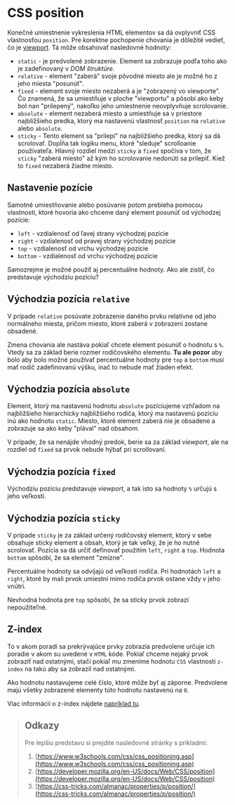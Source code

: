 # CSS position

Konečné umiestnenie vykreslenia HTML elementov sa dá ovplyvniť CSS vlastnosťou `position`. Pre korektne pochopenie chovania je dôležité vedieť, čo je [viewport](https://developer.mozilla.org/en-US/docs/Web/CSS/Viewport_concepts). Tá môže obsahovať nasledovné hodnoty:

- `static` - je predvolené zobrazenie. Element sa zobrazuje podľa toho ako je zadefinovaný v _DOM štruktúre_.
- `relative` - element "zaberá" svoje pôvodné miesto ale je možné ho z jeho miesta "posunúť".
- `fixed` - element svoje miesto nezaberá a je "zobrazený vo viewporte". Čo znamená, že sa umiestňuje v ploche "viewportu" a pôsobí ako keby bol nan "prilepený", nakoľko jeho umiestnenie neovplyvňuje scrolovanie.
- `absolute` - element nezaberá miesto a umiestňuje sa v priestore najbližšieho predka, ktorý ma nastavenú vlastnosť `position` na `relative` alebo `absolute`. 
- `sticky` - Tento element sa "prilepí" na najbližšieho predka, ktorý sa dá scrolovať. Dopĺňa tak logiku menu, ktoré "sleduje" scrolloanie používateľa. Hlavný rozdiel medzi `sticky` a `fixed` spočíva v tom, že `sticky` "zaberá miesto" až kým ho scrolovanie nedonúti sa prilepiť. Kiež to `fixed` nezaberá žiadne miesto.

## Nastavenie pozície

Samotné umiestňovanie alebo posúvanie potom prebieha pomocou vlastností, ktoré hovoria ako chceme daný element posunúť od východzej pozície:

- `left` - vzdialenosť od ľavej strany východzej pozície 
- `right` - vzdialenosť od pravej strany východzej pozície
- `top` - vzdialenosť od vrchu východzej pozície
- `bottom` - vzdialenosť od vrchu východzej pozície

Samozrejme je možné použiť aj percentuálne hodnoty. Ako ale zistiť, čo predstavuje východziu pozíciu? 

## Východzia pozícia `relative`

V prípade `relative` posúvate zobrazenie daného prvku relatívne od jeho normálneho miesta, pričom miesto, ktoré zaberá v zobrazení zostane obsadené.

Zmena chovania ale nastáva pokiaľ chcete element posunúť o hodnotu s `%`. Vtedy sa za základ berie rozmer rodičovského elementu. __Tu ale pozor__ aby bolo aby bolo možné používať percentuálne hodnoty pre `top` a `bottom` musí mať rodič zadefinovanú výšku, inač to nebude mať žiaden efekt. 

## Východzia pozícia `absolute`

Element, ktorý ma nastavenú hodnotu `absolute` pozíciujeme vzhľadom na najbližšieho hierarchicky najbližšieho rodiča, ktorý ma nastavenú pozíciu inú ako hodnotu `static`. Miesto, ktoré element zaberá nie je obsadene a zobrazuje sa ako keby "plával" nad obsahom.

V prípade, že sa nenájde vhodný predok, berie sa za základ _viewport_, ale na rozdiel od `fixed` sa prvok nebude hýbať pri scrollovaní.

## Východzia pozícia `fixed`

Východziu pozíciu predstavuje _viewport_, a tak isto sa hodnoty `%` určujú s jeho veľkosti.

## Východzia pozícia `sticky`

V prípade `sticky` je za základ určený rodičovský element, ktorý v sebe obsahuje sticky element a obsah, ktorý je tak veľký, že je ho nutné scrolovať. Pozícia sa dá určiť definovať použitím `left`, `right` a `top`. Hodnota `bottom` spôsobí, že sa element "zmizne". 

Percentuálne hodnoty sa odvíjajú od veľkosti rodiča. Pri hodnotách `left` a `right`, ktoré by mali prvok umiestni mimo rodiča prvok ostane vždy v jeho vnútri.

Nevhodná hodnota pre `top` spôsobí, že sa sticky prvok zobrazí nepoužiteľné.

## Z-index
To v akom poradí sa prekrývajúce prvky zobrazia predvolene určuje ich poradie v akom su uvedené v `HTML` kóde. Pokiaľ chceme nejaký prvok zobraziť nad ostatnými, stačí pokiaľ mu zmeníme hodnotu `CSS` vlastnosti `z-index` na takú aby sa zobrazil nad ostatnými.

Ako hodnotu nastavujeme celé číslo, ktoré môže byť aj záporne. Predvolene majú všetky zobrazené elementy túto hodnotu nastavenú na `0`.

Viac informácií o z-index nájdete [napríklad tu](https://www.w3schools.com/cssref/pr_pos_z-index.asp).


> ## Odkazy
>
> Pre lepšiu predstavu si prejdite nasledovné stránky s príkladmi:
>
>1. [https://www.w3schools.com/css/css_positioning.asp](https://www.w3schools.com/css/css_positioning.asp)
>2. [https://developer.mozilla.org/en-US/docs/Web/CSS/position](https://developer.mozilla.org/en-US/docs/Web/CSS/position)
>3. [https://css-tricks.com/almanac/properties/p/position/](https://css-tricks.com/almanac/properties/p/position/)